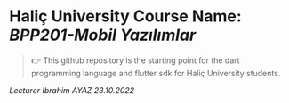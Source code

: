 # **Haliç University Course Name: *BPP201-Mobil Yazılımlar***
> 👉 This github repository is the starting point for the dart programming language and flutter sdk for Haliç University students.

*Lecturer İbrahim AYAZ 23.10.2022*


